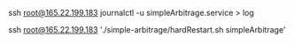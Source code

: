 ssh root@165.22.199.183 journalctl -u simpleArbitrage.service > log


ssh root@165.22.199.183 './simple-arbitrage/hardRestart.sh simpleArbitrage'